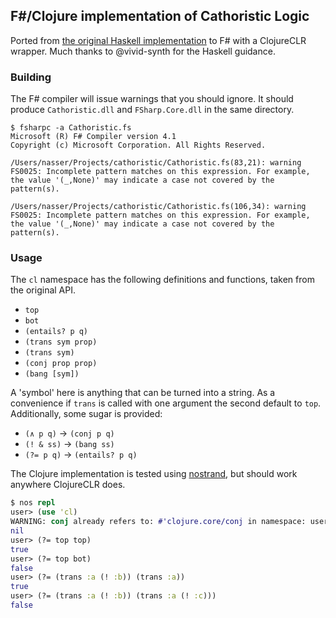 F#/Clojure implementation of Cathoristic Logic
----------------------------------------------

Ported from [the original Haskell implementation](https://github.com/RichardEvans/cathoristic-logic/blob/master/README.md) to F# with a ClojureCLR wrapper. Much thanks to @vivid-synth for the Haskell guidance.

### Building

The F# compiler will issue warnings that you should ignore. It should produce `Cathoristic.dll` and `FSharp.Core.dll` in the same directory.

```
$ fsharpc -a Cathoristic.fs
Microsoft (R) F# Compiler version 4.1
Copyright (c) Microsoft Corporation. All Rights Reserved.

/Users/nasser/Projects/cathoristic/Cathoristic.fs(83,21): warning FS0025: Incomplete pattern matches on this expression. For example, the value '(_,None)' may indicate a case not covered by the pattern(s).

/Users/nasser/Projects/cathoristic/Cathoristic.fs(106,34): warning FS0025: Incomplete pattern matches on this expression. For example, the value '(_,None)' may indicate a case not covered by the pattern(s).
```

### Usage

The `cl` namespace has the following definitions and functions, taken from the original API.

* `top`
* `bot`
* `(entails? p q)`
* `(trans sym prop)`
* `(trans sym)`
* `(conj prop prop)`
* `(bang [sym])`

A 'symbol' here is anything that can be turned into a string. As a convenience if `trans` is called with one argument the second default to `top`. Additionally, some sugar is provided:

* `(∧ p q)` → `(conj p q)`
* `(! & ss)` → `(bang ss)`
* `(?= p q)` → `(entails? p q)`

The Clojure implementation is tested using [nostrand](https://github.com/nasser/nostrand), but should work anywhere ClojureCLR does.

```clj
$ nos repl
user> (use 'cl)
WARNING: conj already refers to: #'clojure.core/conj in namespace: user, being replaced by: #'cl/conj
nil
user> (?= top top)
true
user> (?= top bot)
false
user> (?= (trans :a (! :b)) (trans :a))
true
user> (?= (trans :a (! :b)) (trans :a (! :c)))
false
```
